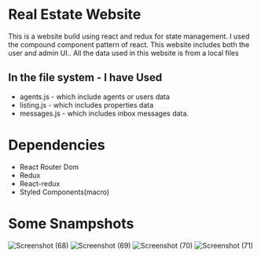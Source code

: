 # Real Estate Website

This is a website build using react and redux for state management. I used the compound component pattern of react. This website includes both the user and admin UI.. All the data used in this website is from a local files


## In the file system - I have Used

- agents.js - which include agents or users data
- listing.js - which includes properties data
- messages.js - which includes inbox messages data.

# Dependencies

- React Router Dom
- Redux
- React-redux
- Styled Components(macro)

# Some Snampshots
![Screenshot (68)](https://user-images.githubusercontent.com/68477862/135273838-f0cc9b8d-5006-4cdd-8a53-44ccbce439b5.png)
![Screenshot (69)](https://user-images.githubusercontent.com/68477862/135273845-525e7233-8a2e-4fd8-80ca-232793df019c.png)
![Screenshot (70)](https://user-images.githubusercontent.com/68477862/135273854-dde12017-f69c-4de2-ad2e-c18c751eb7b6.png)
![Screenshot (71)](https://user-images.githubusercontent.com/68477862/135273859-f253c810-8c88-466b-a094-b9ff9fda06a3.png)
